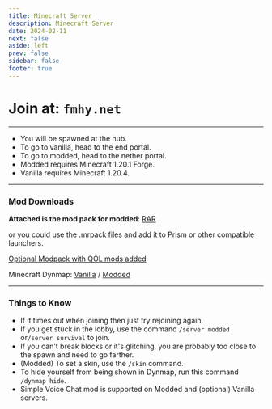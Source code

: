 ```yaml
---
title: Minecraft Server
description: Minecraft Server
date: 2024-02-11
next: false
aside: left
prev: false
sidebar: false
footer: true
---
```

# Join at: `fmhy.net`

***

* You will be spawned at the hub.
* To go to vanilla, head to the end portal.
* To go to modded, head to the nether portal.
* Modded requires Minecraft 1.20.1 Forge.
* Vanilla requires Minecraft 1.20.4.

***

### Mod Downloads

**Attached is the mod pack for modded**: [RAR](<https://qiwi.gg/file/acC63146-mods>)

or you could use the [.mrpack files](https://discord.com/channels/956006107564879872/1206145102217486366/1206145423689908224) and add it to Prism or other compatible launchers.

[Optional Modpack with QOL mods added](<https://qiwi.gg/file/cSee7776-FMHYServerPackClientPP>)

Minecraft Dynmap: [Vanilla](<https://survival.dynmap.fmhy.net/>) / [Modded](<https://modded.dynmap.fmhy.net/>)

***

###  Things to Know

* If it times out when joining then just try rejoining again.
* If you get stuck in the lobby, use the command `/server modded` or`/server survival` to join.
* If you can't break blocks or it's glitching, you are probably too close to the spawn and need to go farther.
* (Modded) To set a skin, use the `/skin` command.
* To hide yourself from being shown in Dynmap, run this command `/dynmap hide`.
* Simple Voice Chat mod is supported on Modded and (optional) Vanilla servers.
